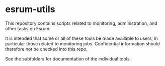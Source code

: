 # esrum-utils

This repository contains scripts related to monitoring, administration, and other tasks on Esrum.

It is intended that some or all of these tools be made available to users, in particular those related to monitoring jobs. Confidential information should therefore not be checked into this repo.

See the subfolders for documentation of the individual tools.
